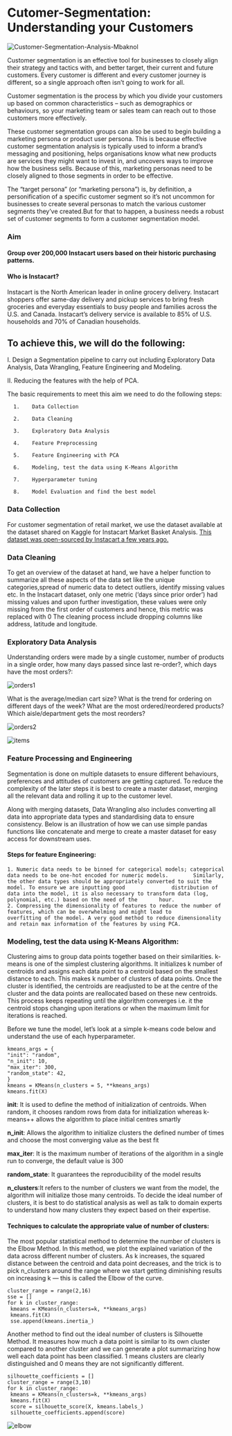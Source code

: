 # Cutomer-Segmentation: Understanding your Customers

    
![Customer-Segmentation-Analysis-Mbaknol](https://github.com/ranjeetha-virdi/cutomer-segmentation/assets/81987445/df1b3112-d1d3-4d51-99f0-9151d0910ee3)




Customer segmentation is an effective tool for businesses to closely align their strategy and tactics with, and better target, their current and future customers. 
Every customer is different and every customer journey is different, so a single approach often isn’t going to work for all.

Customer segmentation is the process by which you divide your customers up based on common characteristics – such as demographics or behaviours, so your 
marketing team or sales team can reach out to those customers more effectively.

These customer segmentation groups can also be used to begin building a marketing persona or product user persona. This is because effective customer segmentation analysis 
is typically used to inform a brand’s messaging and positioning, helps organisations know what new products are services they might want to invest in, and uncovers ways to 
improve how the business sells. Because of this, marketing personas need to be closely aligned to those segments in order to be effective.

The “target persona” (or “marketing persona”) is, by definition, a personification of a specific customer segment so it’s not uncommon for businesses to create several personas 
to match the various customer segments they’ve created.But for that to happen, a business needs a robust set of customer segments to form a customer segmentation model. 

### Aim
#### Group over 200,000 Instacart users based on their historic purchasing patterns. 

#### Who is Instacart?
Instacart is the North American leader in online grocery delivery. Instacart shoppers offer same-day delivery and pickup services to bring fresh groceries and everyday essentials to busy people and families across the U.S. and Canada. Instacart’s delivery service is available to 85% of U.S. households and 70% of Canadian households.

## To achieve this, we will do the following:

   I. Design a Segmentation pipeline to carry out including Exploratory Data Analysis, Data Wrangling, Feature Engineering and Modeling.
   
   
   II. Reducing the features with the help of PCA.
   
   
   The basic requirements to meet this aim we need to do the following steps: 
      
      1.	Data Collection
      
      2.	Data Cleaning
      
      3.	Exploratory Data Analysis
     
      4.	Feature Preprocessing
      
      5.	Feature Engineering with PCA
     
      6.	Modeling, test the data using K-Means Algorithm
      
      7.	Hyperparameter tuning
      
      8.	Model Evaluation and find the best model 

### Data Collection

For customer segmentation of retail market, we use the dataset available at the dataset shared on Kaggle for Instacart Market Basket Analysis.
[This dataset was open-sourced by Instacart a few years ago.](https://www.kaggle.com/c/instacart-market-basket-analysis)


### Data Cleaning 

To get an overview of the dataset at hand, we have a helper function to summarize all these aspects of the data set like the unique categories,spread of numeric data to detect outliers, identify missing values etc.
In the Instacart dataset, only one metric (‘days since prior order’) had missing values and upon further investigation, these values were only missing from the first order of customers and hence, this metric was replaced with 0
The cleaning process include dropping columns like address, latitude and longitude. 

### Exploratory Data Analysis
Understanding orders were made by a single customer, number of products in a single order, how many days passed since last re-order?, which days have the most orders?: 

![orders1](https://github.com/ranjeetha-virdi/cutomer-segmentation/assets/81987445/798c231b-c717-4a78-9543-f9bb988164f7)



What is the average/median cart size? What is the trend for ordering on different days of the week? What are the most ordered/reordered products? Which aisle/department gets the most reorders?

![orders2](https://github.com/ranjeetha-virdi/cutomer-segmentation/assets/81987445/56445e43-d648-47d0-8653-06f8a943bd7a)

![items](https://github.com/ranjeetha-virdi/cutomer-segmentation/assets/81987445/01395756-ec01-4095-8177-f45b70c2a664)
### Feature Processing and Engineering
Segmentation is done on multiple datasets to ensure different behaviours, preferences and attitudes of customers are getting captured. To reduce the complexity of the later steps it is best to create a master dataset, merging all the relevant data and rolling it up to the customer level.

Along with merging datasets, Data Wrangling also includes converting all data into appropriate data types and standardising data to ensure consistency. Below is an illustration of how we can use simple pandas functions like concatenate and merge to create a master dataset for easy access for downstream uses.

#### Steps for feature Engineering:
    1. Numeric data needs to be binned for categorical models; categorical data needs to be one-hot encoded for numeric models.        Similarly, the other data types should be appropriately converted to suit the model. To ensure we are inputting good               distribution of data into the model, it is also necessary to transform data (log, polynomial, etc.) based on the need of the       hour.
    2. Compressing the dimensionality of features to reduce the number of features, which can be overwhelming and might lead to        overfitting of the model. A very good method to reduce dimensionality and retain max information of the features by using PCA.
###  Modeling, test the data using K-Means Algorithm:
Clustering aims to group data points together based on their similarities. k-means is one of the simplest clustering algorithms. It initializes k number of centroids and assigns each data point to a centroid based on the smallest distance to each. This makes k number of clusters of data points. Once the cluster is identified, the centroids are readjusted to be at the centre of the cluster and the data points are reallocated based on these new centroids. This process keeps repeating until the algorithm converges i.e. it the centroid stops changing upon iterations or when the maximum limit for iterations is reached.

Before we tune the model, let’s look at a simple k-means code below and understand the use of each hyperparameter.
````
kmeans_args = {
"init": "random",
"n_init": 10,
"max_iter": 300,
"random_state": 42,
}
kmeans = KMeans(n_clusters = 5, **kmeans_args)
kmeans.fit(X)
````
    
    
    
**init**: It is used to define the method of initialization of centroids. When random, it chooses random rows from data for initialization whereas k-means++ allows the algorithm to place initial centres smartly

**n_init**: Allows the algorithm to initialize clusters the defined number of times and choose the most converging value as the best fit

**max_iter**: It is the maximum number of iterations of the algorithm in a single run to converge, the default value is 300

**random_state**: It guarantees the reproducibility of the model results

**n_clusters**:It refers to the number of clusters we want from the model, the algorithm will initialize those many centroids. To decide the ideal number of clusters, it is best to do statistical analysis as well as talk to domain experts to understand how many clusters they expect based on their expertise.
#### Techniques to calculate the appropriate value of number of clusters:

The most popular statistical method to determine the number of clusters is the Elbow Method. In this method, we plot the explained variation of the data across different number of clusters. As k increases, the squared distance between the centroid and data point decreases, and the trick is to pick n_clusters around the range where we start getting diminishing results on increasing k — this is called the Elbow of the curve.
````
cluster_range = range(2,16)
sse = []
for k in cluster_range:
 kmeans = KMeans(n_clusters=k, **kmeans_args)
 kmeans.fit(X)
 sse.append(kmeans.inertia_)
````

Another method to find out the ideal number of clusters is Silhouette Method. It measures how much a data point is similar to its own cluster compared to another cluster and we can generate a plot summarizing how well each data point has been classified. 1 means clusters are clearly distinguished and 0 means they are not significantly different.

````
silhouette_coefficients = []
cluster_range = range(3,10)
for k in cluster_range:
 kmeans = KMeans(n_clusters=k, **kmeans_args)
 kmeans.fit(X)
 score = silhouette_score(X, kmeans.labels_)
 silhouette_coefficients.append(score)    
````
![elbow](https://github.com/ranjeetha-virdi/cutomer-segmentation/assets/81987445/24cb23b4-a8ac-4a80-8d40-58195659f03c)
